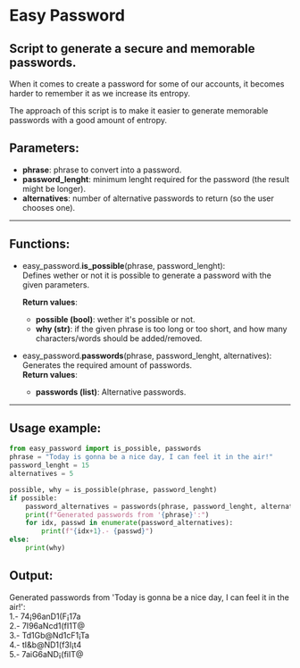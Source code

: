# Easy Password
## Script to generate a secure and memorable passwords.

When it comes to create a password for some of our accounts,
it becomes harder to remember it as we increase its entropy.

The approach of this script is to make it easier to generate memorable
passwords with a good amount of entropy.

## Parameters:
* **phrase**: phrase to convert into a password.
* **password_lenght**: minimum lenght required for the password (the result might be longer).
* **alternatives**: number of alternative passwords to return (so the user chooses one).

----------------------

## Functions:
+ easy_password.**is_possible**(phrase, password_lenght):  
   Defines wether or not it is possible to generate a password with the given parameters.  

  **Return values**:
   + **possible (bool)**: wether it's possible or not.
   + **why (str)**: if the given phrase is too long or too short, and how many
      characters/words should be added/removed.

+ easy_password.**passwords**(phrase, password_lenght, alternatives):  
   Generates the required amount of passwords.  
  **Return values**:
   + **passwords (list)**: Alternative passwords. 

----------------------

## Usage example:

```python
from easy_password import is_possible, passwords
phrase = "Today is gonna be a nice day, I can feel it in the air!"
password_lenght = 15
alternatives = 5

possible, why = is_possible(phrase, password_lenght)
if possible:
    password_alternatives = passwords(phrase, password_lenght, alternatives)
    print(f"Generated passwords from '{phrase}':")
    for idx, passwd in enumerate(password_alternatives):
        print(f"{idx+1}.- {passwd}")
else:
    print(why)
```
## Output:
   Generated passwords from 'Today is gonna be a nice day, I can feel it in the air!':  
   1.- 74¡96anD1(F¡17a  
   2.- 7I96aNcd1(fI1T@  
   3.- Td1Gb@Nd1cF1¡Ta  
   4.- tI&b@ND1(f3I¡t4  
   5.- 7aiG6aND¡(fiIT@  
